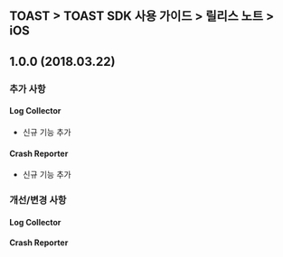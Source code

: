 ## TOAST > TOAST SDK 사용 가이드 > 릴리스 노트 > iOS

## 1.0.0 (2018.03.22)

### 추가 사항

#### Log Collector

* 신규 기능 추가

#### Crash Reporter

* 신규 기능 추가

### 개선/변경 사항

#### Log Collector

#### Crash Reporter
